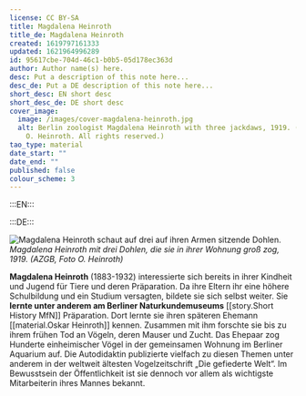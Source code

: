 ```yaml
---
license: CC BY-SA
title: Magdalena Heinroth
title_de: Magdalena Heinroth
created: 1619797161333
updated: 1621964996289
id: 95617cbe-704d-46c1-b0b5-05d178ec363d
author: Author name(s) here.
desc: Put a description of this note here...
desc_de: Put a DE description of this note here...
short_desc: EN short desc
short_desc_de: DE short desc
cover_image:
  image: /images/cover-magdalena-heinroth.jpg
  alt: Berlin zoologist Magdalena Heinroth with three jackdaws, 1919. (AZGB, photo
    O. Heinroth. All rights reserved.)
tao_type: material
date_start: ""
date_end: ""
published: false
colour_scheme: 3
---
```


:::EN:::


:::DE:::

![Magdalena Heinroth schaut auf drei auf ihren Armen sitzende Dohlen.](/images/cmw/Magdalena_Heinroth_Dohlen_1919.jpg)
*Magdalena Heinroth mit drei Dohlen, die sie in ihrer Wohnung groß zog, 1919. (AZGB, Foto O. Heinroth)*

**Magdalena Heinroth** (1883-1932) interessierte sich bereits in ihrer Kindheit und Jugend für Tiere und deren Präparation. Da ihre Eltern ihr eine höhere Schulbildung und ein Studium versagten, bildete sie sich selbst weiter. Sie **lernte unter anderem am Berliner Naturkundemuseums** [[story.Short History MfN]] Präparation. Dort lernte sie ihren späteren Ehemann [[material.Oskar Heinroth]] kennen. Zusammen mit ihm forschte sie bis zu ihrem frühen Tod an Vögeln, deren Mauser und Zucht. Das Ehepaar zog Hunderte einheimischer Vögel in der gemeinsamen Wohnung im Berliner Aquarium auf. Die Autodidaktin publizierte vielfach zu diesen Themen unter anderem in der weltweit ältesten Vogelzeitschrift „Die gefiederte Welt“. Im Bewusstsein der Öffentlichkeit ist sie dennoch vor allem als wichtigste Mitarbeiterin ihres Mannes bekannt. 